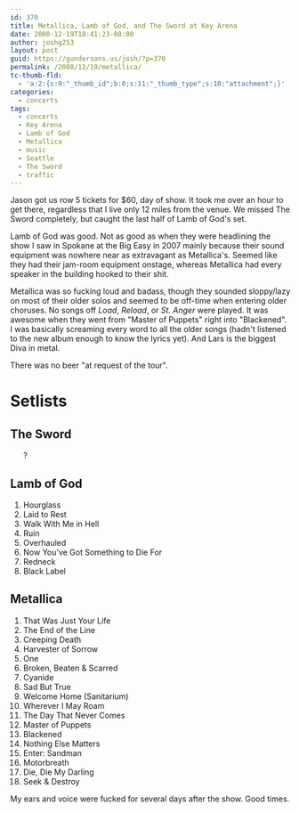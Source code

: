 ```yaml
---
id: 370
title: Metallica, Lamb of God, and The Sword at Key Arena
date: 2008-12-19T18:41:23-08:00
author: joshg253
layout: post
guid: https://gundersons.us/josh/?p=370
permalink: /2008/12/19/metallica/
tc-thumb-fld:
  - 'a:2:{s:9:"_thumb_id";b:0;s:11:"_thumb_type";s:10:"attachment";}'
categories:
  - concerts
tags:
  - concerts
  - Key Arena
  - Lamb of God
  - Metallica
  - music
  - Seattle
  - The Sword
  - traffic
---
```

Jason got us row 5 tickets for $60, day of show. It took me over an hour to get there, regardless that I live only 12 miles from the venue. We missed The Sword completely, but caught the last half of Lamb of God's set.

Lamb of God was good. Not as good as when they were headlining the show I saw in Spokane at the Big Easy in 2007 mainly because their sound equipment was nowhere near as extravagant as Metallica's. Seemed like they had their jam-room equipment onstage, whereas Metallica had every speaker in the building hooked to their shit.

Metallica was so fucking loud and badass, though they sounded sloppy/lazy on most of their older solos and seemed to be off-time when entering older choruses. No songs off <i>Load</i>, <i>Reload</i>, or <i>St. Anger</i> were played. It was awesome when they went from "Master of Puppets" right into "Blackened". I was basically screaming every word to all the older songs (hadn't listened to the new album enough to know the lyrics yet). And Lars is the biggest Diva in metal.

There was no beer "at request of the tour".

<h1>Setlists</h1>

<h2>The Sword</h2>

<ol>?</ol>

<h2>Lamb of God</h2>

<ol>
    <li>Hourglass</li>
    <li>Laid to Rest</li>
    <li>Walk With Me in Hell</li>
    <li>Ruin</li>
    <li>Overhauled <i></i></li>
    <li>Now You've Got Something to Die For</li>
    <li>Redneck</li>
    <li>Black Label</li>
</ol>

<h2>Metallica</h2>

<ol>
    <li>That Was Just Your Life</li>
    <li>The End of the Line</li>
    <li>Creeping Death</li>
    <li>Harvester of Sorrow</li>
    <li>One</li>
    <li>Broken, Beaten &amp; Scarred</li>
    <li>Cyanide</li>
    <li>Sad But True</li>
    <li>Welcome Home (Sanitarium)</li>
    <li>Wherever I May Roam</li>
    <li>The Day That Never Comes</li>
    <li>Master of Puppets</li>
    <li>Blackened</li>
    <li>Nothing Else Matters</li>
    <li>Enter: Sandman</li>
    <li>Motorbreath</li>
    <li>Die, Die My Darling</li>
    <li>Seek &amp; Destroy</li>
</ol>

My ears and voice were fucked for several days after the show. Good times.